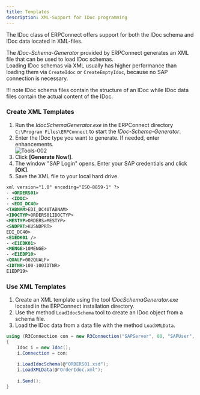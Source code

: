 ```yaml
---
title: Templates
description: XML-Support for IDoc programming
---
```



The IDoc class of ERPConnect offers support for both the IDoc schema and IDoc data located in XML-files.

The *IDoc-Schema-Generator* provided by ERPConnect generates an XML file that can be used to load IDoc schemas.<br>
Loading IDoc schemas via XML usually has higher performance than loading them via `CreateIdoc` or `CreateEmptyIdoc`, because no SAP connection is necessary.<br>

!!! note
    IDoc schema files contain the structure of an IDoc while IDoc data files contain the actual content of the IDoc.
	

### Create XML Templates

1. Run the *IdocSchemaGenerator.exe* in the ERPConnect directory `C:\Program Files\ERPConnect` to start the *IDoc-Schema-Generator*.
2. Enter the IDoc type you want to generate. If needed, enter enhancements.<br>
![Tools-002](site:assets/images/erpconnect/Tools-002.png)
3. Click **[Generate Now!]**. 
3. The window "SAP Login" opens. Enter your SAP credentials and click **[OK]**.
4. Save the XML file to your local hard drive. 

``` xml title="Example of an *ORDERS01* IDoc schema"
xml version="1.0" encoding="ISO-8859-1" ?>
- <ORDERS01>
- <IDOC>
- <EDI_DC40>
<TABNAM>EDI_DC40TABNAM>
<IDOCTYP>ORDERS01IDOCTYP>
<MESTYP>ORDERS>MESTYP>
<SNDPRT>KUSNDPRT>
EDI_DC40>
<E1EDK01 />
- <E1EDK01>
<MENGE>10MENGE>
- <E1EDP10>
<QUALF>002QUALF>
<IDTNR>100-100IDTNR>
E1EDP19>
```

### Use XML Templates
 
1. Create an XML template using the tool *IDocSchemaGenerator.exe* located in the ERPConnect installation directory.
2. Use the method `LoadIdocSchema` tool to create an IDoc object from a schema file.
3. Load the IDoc data from a data file with the method `LoadXMLData`.

```csharp linenums="1" title="How to use XML Templates"
using (R3Connection con = new R3Connection("SAPServer", 00, "SAPUser", "Password", "EN", "800"))
{ 
    Idoc i = new Idoc();  
    i.Connection = con; 
	
    i.LoadIdocSchema(@"ORDERS01.xsd");        
    i.LoadXMLData(@"OrderIdoc.xml");
    
    i.Send();
}
```
